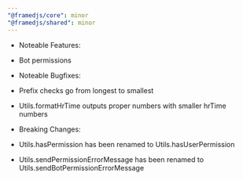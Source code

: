 ```yaml
---
"@framedjs/core": minor
"@framedjs/shared": minor
---
```


-   Noteable Features:
-   Bot permissions

-   Noteable Bugfixes:
-   Prefix checks go from longest to smallest
-   Utils.formatHrTime outputs proper numbers with smaller hrTime numbers

-   Breaking Changes:
-   Utils.hasPermission has been renamed to Utils.hasUserPermission
-   Utils.sendPermissionErrorMessage has been renamed to Utils.sendBotPermissionErrorMessage
